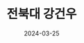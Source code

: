 ---
# Leave the homepage title empty to use the site title
title: "전북대 강건우"
description: "전북대학교에서 공부 중인 강건우의 포트폴리오 페이지입니다."
keywords: "전북대, 강건우, 전북대 강건우포트폴리오"
date: 2024-03-25
type: landing

sections:

  - block: about.biography
    id: about
    content:
      title: ''
      username: 강건우

  - block: features
    content:
      title: <span style="font-size:70%">📚 Summary of Self-Introduction </span>
      text: <br><span style="font-size:125%">I am double majoring in Statistics and Computer Engineering at Chonbuk National University.<br>I currently maintain a GPA in the 4 range, focusing my studies on data analysis, programming, algorithms, and databases,<br>building a foundation in backend development and artificial intelligence.<br>I have experience conducting securities data analysis and web development projects using Python, R, and JavaScript.</span> <br><br>
      
        {{% cta cta_link="./project/" cta_text="View Projects →" %}}
    design:
      columns: '3'


  - block: slider
    content:
      slides:

      - title: <span style="font-size:70%">introduce</span>
        content: <span style="font-size:70%">Go to Self-Introduction Page</span>
        align: center
        background:
          image:
            filename: introduce.png
            filters:
              brightness: 0.6
          position: center
          color: '#000'
        link:
          icon: user
          icon_pack: fas
          text: <span style="font-size:60%">instroduction</span>
          text-color: '#000'
          url: author/강건우/

      - title: <span style="font-size:70%">Artificial Intelligence</span>
        content: <span style="font-size:70%">AI Model Development Using Python<span style="font-size:70%">
        align: center
        background:
          image:
            filename: Ai.png
            filters:
              brightness: 0.6
          position: center
          color: '#000'

      - title: <span style="font-size:70%">Statistics</span>
        content: <span style="font-size:70%">Statistical Data Analysis Using Python and R</span>
        align: center
        background:
          image:
            filename: bigdata.png
            filters:
              brightness: 0.6
          position: center
          color: '#000'

      - title: <span style="font-size:70%">Development</span>
        content: <span style="font-size:70%">Node-Based Full-Stack Application Development</span>
        align: center
        background:
          image:
            filename: development.png
            filters:
              brightness: 0.6
          position: center
          color: '#000'

    design:
      # Slide height is automatic unless you force a specific height (e.g. '400px')
      slide_height: '350px'
      slide_width: '100px'
      is_fullscreen: false
      # Automatically transition through slides?
      loop: true
      # Duration of transition between slides (in ms)
      interval: 3000


  - block: features
    id: features
    content:
      title: <span style="font-size:75%">Interests</span>
      text: I am interested in the following fields.<br><br><br><br>
      items:
        - name: Artificial Intelligence (AI)
          icon: code-branch
          icon_pack: fas
          description: <span style="font-size:90%">Utilizing AI technologies.</span><br><br>
        - name: Cloud Computing
          icon: cloud
          icon_pack: fab
          description:  <span style="font-size:90%">Data management using cloud technologies.</span><br><br>
        - name: Data Analysis
          icon: calculator
          icon_pack: fas
          description:  <span style="font-size:90%">Deriving insights through data analysis.</span><br><br>
        - name: Social Media (Contents)
          icon: comment-dots
          icon_pack: fas
          description:  <span style="font-size:90%">Integration with social media platforms.</span><br><br>
        - name: Web Development
          icon: laptop
          icon_pack: fas
          description:  <span style="font-size:90%">Node-based Full-Stack development.</span><br><br>
        - name: Open Source 
          icon: app-store-ios
          icon_pack: fab
          description:  <span style="font-size:90%">Contributing to open source projects.</span><br><br>


  - block: collection
    content:
      id: section-1
      title: certification
      subtitle:
      text:
      count: 3
      offset: 0
      order: desc
      filters:
        folders:
          - notification
          - post
          - event
    design:
      view: community/custom_card
      columns: '2'

  - block: collection
    content:
      id: blog-section
      title: Blog
      subtitle: I share my learning records and projects across various platforms.
      text:
      count: 3  # 표시할 블로그 항목 수
      offset: 0
      order: desc
      filters:
        folders:
          - blog  # blog 폴더에서 콘텐츠를 불러옵니다.
    design:
      view: compact
      columns: '2'

  - block: collection
    content:
      title: project
      subtitle:
      text:
      count: 3
      filters:
        author: ''
        category: ''
        exclude_featured: false
        publication_type: ''
        tag: ''
      offset: 0
      order: desc
      page_type: project
    design:
      view: community/custom_horizontal
      columns: '2'
    advanced:
      css_style: "text-align: center;"

  - block: markdown
    content:
      title:
      subtitle:
      text: |
        {{% cta cta_link="./contact/" cta_text="연락 방법 →" %}}
    design:
      columns: '1'
---